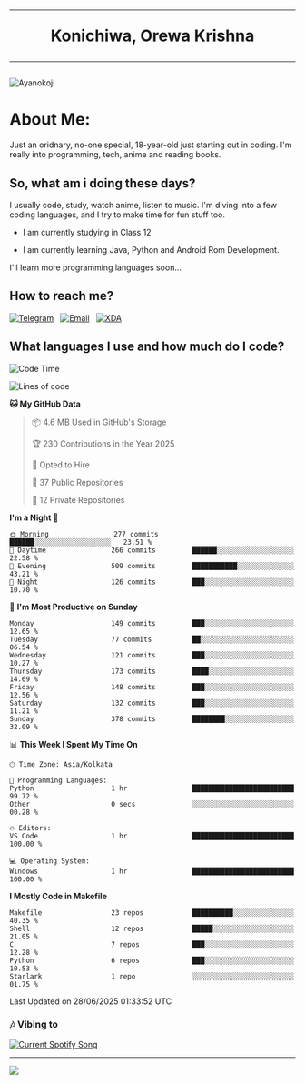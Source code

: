 <h1 align="center"><hr>Konichiwa, Orewa Krishna<hr></h1>

<img src="https://i.imgur.com/IE7ZUea.jpeg" alt="Ayanokoji"/>

<h1>About Me:</h1>

Just an oridnary, no-one special, 18-year-old just starting out in coding. I'm really into programming, tech, anime and reading books.

<h2>So, what am i doing these days?</h2>

I usually code, study, watch anime, listen to music. I'm diving into a few coding languages, and I try to make time for fun stuff too.

- I am currently studying in Class 12

- I am currently learning Java, Python and Android Rom Development.

I'll learn more programming languages soon...

<h2>How to reach me?</h2>


<a href="https://t.me/pure_soul_kk"><img src="https://img.shields.io/badge/K R I S H N A-2CA5E0?style=flat-square&logo=telegram&logoColor=white" alt="Telegram"/></a>&nbsp;&nbsp;&nbsp;<a href="krishnakripa34567@gmail.com"><img src="https://img.shields.io/badge/krishnakripa34567@gmail.com-D14836?style=flat-square&logo=gmail&logoColor=white" alt="Email"/></a>&nbsp;&nbsp;&nbsp;<a href="https://xdaforums.com/m/pure-soul-kk.12553929/"><img src="https://img.shields.io/badge/puresoulkk-F59714?style=flat-square&logo=xda-developers&logoColor=white" alt="XDA"/></a>


<h2>What languages I use and how much do I code?</h2>


<!--START_SECTION:waka-->
![Code Time](http://img.shields.io/badge/Code%20Time-8%20hrs%2047%20mins-blue)

![Lines of code](https://img.shields.io/badge/From%20Hello%20World%20I%27ve%20Written-315.9%20thousand%20lines%20of%20code-blue)

**🐱 My GitHub Data** 

> 📦 4.6 MB Used in GitHub's Storage 
 > 
> 🏆 230 Contributions in the Year 2025
 > 
> 💼 Opted to Hire
 > 
> 📜 37 Public Repositories 
 > 
> 🔑 12 Private Repositories 
 > 
**I'm a Night 🦉** 

```text
🌞 Morning                277 commits         ██████░░░░░░░░░░░░░░░░░░░   23.51 % 
🌆 Daytime                266 commits         ██████░░░░░░░░░░░░░░░░░░░   22.58 % 
🌃 Evening                509 commits         ███████████░░░░░░░░░░░░░░   43.21 % 
🌙 Night                  126 commits         ███░░░░░░░░░░░░░░░░░░░░░░   10.70 % 
```
📅 **I'm Most Productive on Sunday** 

```text
Monday                   149 commits         ███░░░░░░░░░░░░░░░░░░░░░░   12.65 % 
Tuesday                  77 commits          ██░░░░░░░░░░░░░░░░░░░░░░░   06.54 % 
Wednesday                121 commits         ███░░░░░░░░░░░░░░░░░░░░░░   10.27 % 
Thursday                 173 commits         ████░░░░░░░░░░░░░░░░░░░░░   14.69 % 
Friday                   148 commits         ███░░░░░░░░░░░░░░░░░░░░░░   12.56 % 
Saturday                 132 commits         ███░░░░░░░░░░░░░░░░░░░░░░   11.21 % 
Sunday                   378 commits         ████████░░░░░░░░░░░░░░░░░   32.09 % 
```


📊 **This Week I Spent My Time On** 

```text
🕑︎ Time Zone: Asia/Kolkata

💬 Programming Languages: 
Python                   1 hr                █████████████████████████   99.72 % 
Other                    0 secs              ░░░░░░░░░░░░░░░░░░░░░░░░░   00.28 % 

🔥 Editors: 
VS Code                  1 hr                █████████████████████████   100.00 % 

💻 Operating System: 
Windows                  1 hr                █████████████████████████   100.00 % 
```

**I Mostly Code in Makefile** 

```text
Makefile                 23 repos            ██████████░░░░░░░░░░░░░░░   40.35 % 
Shell                    12 repos            █████░░░░░░░░░░░░░░░░░░░░   21.05 % 
C                        7 repos             ███░░░░░░░░░░░░░░░░░░░░░░   12.28 % 
Python                   6 repos             ███░░░░░░░░░░░░░░░░░░░░░░   10.53 % 
Starlark                 1 repo              ░░░░░░░░░░░░░░░░░░░░░░░░░   01.75 % 
```




 Last Updated on 28/06/2025 01:33:52 UTC
<!--END_SECTION:waka-->


<h3>🎶 Vibing to</h3>

<a href="https://open.spotify.com/user/6y2iwhip99wg1mgyrl7gyphpq">
  <img
    src="https://puresoulkk.pythonanywhere.com?theme=dark&eq_color=rainbow"
    alt="Current Spotify Song"
  />
</a>

<hr>

<img src="https://komarev.com/ghpvc/?username=pure-soul-kk&label=Profile%20Views&color=000000&style=flat">
